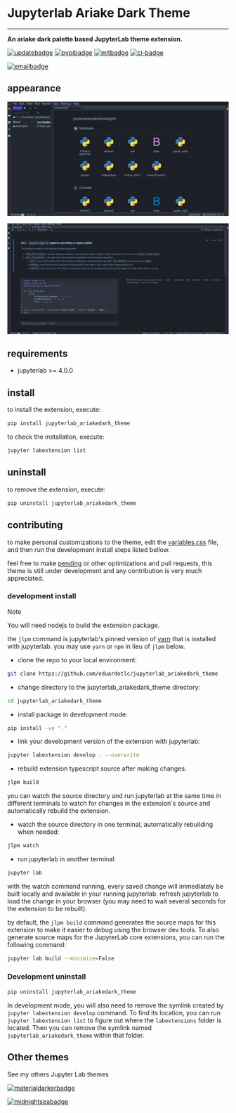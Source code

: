 # Jupyterlab Ariake Dark Theme

---

**An ariake dark palette based JupyterLab theme extension.**

[![updatebadge]][update] [![pypibadge]][pypi] [![mitbadge]][license] [![ci-badge]][ci]

[![emailbadge]][email]

[update]: https://github.com/eduardotlc/jupyterlab_ariakedark_theme/commits/master/
[license]: https://opensource.org/licenses/mit
[pypi]: https://pypi.org/project/jupyterlab-ariakedark-theme/
[pypibadge]: https://img.shields.io/pypi/v/jupyterlab_ariakedark_theme.svg?logo=python&logoColor=yellow&color=7e7edd&style=for-the-badge
[ci-badge]: https://img.shields.io/github/actions/workflow/status/eduardotlc/jupyterlab_ariakedark_theme/build.yml?style=for-the-badge&logo=github&logoColor=de97f2&color=68f1ad
[ci]: https://github.com/eduardotlc/jupyterlab_ariakedark_theme/actions/workflows/build.yml
[email]: mailto:eduardotcampos@usp.br
[emailbadge]: https://img.shields.io/badge/Email-7e7edd?style=for-the-badge&logo=gmail
[materialdarkerbadge]: https://img.shields.io/badge/Material_Darker-6363ab?style=for-the-badge&logo=jupyter
[materialdarker]: https://github.com/eduardotlc/jupyterlab_materialdarker_theme
[midnightseabadge]: https://img.shields.io/badge/Midnight_Sea-a571f4?style=for-the-badge&logo=jupyter
[midnightsea]: https://github.com/eduardotlc/jupyterlab_midnightsea_theme
[mitbadge]: https://img.shields.io/badge/License-MIT-9aefea?style=for-the-badge&logo=gitbook
[updatebadge]: https://img.shields.io/badge/Updated-June_2024-93ddfb?style=for-the-badge&logo=googlecalendar

## appearance

![example 1](./images/jupyterlab_ariakedark_1.png)

![example 2](./images/jupyterlab_ariakedark_2.png)

## requirements

- jupyterlab >= 4.0.0

## install

to install the extension, execute:

```bash
pip install jupyterlab_ariakedark_theme
```

to check the installation, execute:

```bash
jupyter labextension list
```

## uninstall

to remove the extension, execute:

```bash
pip uninstall jupyterlab_ariakedark_theme
```

## contributing

to make personal customizations to the theme, edit the [variables.css](./style/variables.css) file, and then run the development install steps listed bellow.

feel free to make [pending](./TODO.md) or other optimizations and pull requests, this theme is still under development and any contribution is very much appreciated.

### development install

> [!NOTE]
> You will need nodejs to build the extension package.

the `jlpm` command is jupyterlab's pinned version of
[yarn](https://yarnpkg.com/) that is installed with jupyterlab. you may use
`yarn` or `npm` in lieu of `jlpm` below.

- clone the repo to your local environment:

```bash
git clone https://github.com/eduardotlc/jupyterlab_ariakedark_theme
```

- change directory to the jupyterlab_ariakedark_theme directory:

```bash
cd jupyterlab_ariakedark_theme
```

- install package in development mode:

```bash
pip install -ve "."
```

- link your development version of the extension with jupyterlab:

```bash
jupyter labextension develop . --overwrite
```

- rebuild extension typescript source after making changes:

```bash
jlpm build
```

you can watch the source directory and run jupyterlab at the same time in different terminals to watch for changes in the extension's source and automatically rebuild the extension.

- watch the source directory in one terminal, automatically rebuilding when needed:

```bash
jlpm watch
```

- run jupyterlab in another terminal:

```bash
jupyter lab
```

with the watch command running, every saved change will immediately be built locally and available in your running jupyterlab. refresh jupyterlab to load the change in your browser (you may need to wait several seconds for the extension to be rebuilt).

by default, the `jlpm build` command generates the source maps for this extension to make it easier to debug using the browser dev tools. To also generate source maps for the JupyterLab core extensions, you can run the following command:

```bash
jupyter lab build --minimize=False
```

### Development uninstall

```bash
pip uninstall jupyterlab_ariakedark_theme
```

In development mode, you will also need to remove the symlink created by `jupyter labextension develop`
command. To find its location, you can run `jupyter labextension list` to figure out where the `labextensions`
folder is located. Then you can remove the symlink named `jupyterlab_ariakedark_theme` within that folder.

## Other themes

See my others Jupyter Lab themes

[![materialdarkerbadge]][materialdarker]

[![midnightseabadge]][midnightsea]
